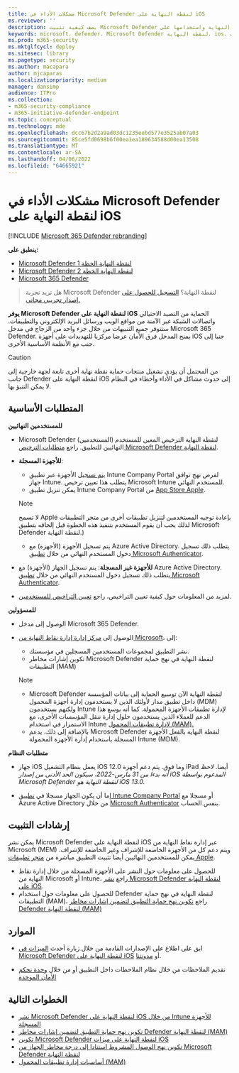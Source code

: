 ```yaml
---
title: مشكلات الأداء في Microsoft Defender لنقطة النهاية على iOS
ms.reviewer: ''
description: يصف كيفية تثبيت Microsoft Defender لنقطة النهاية واستخدامها على iOS
keywords: microsoft، defender، Microsoft Defender لنقطة النهاية، ios، نظرة عامة، تثبيت، توزيع، إلغاء تثبيت، intune
ms.prod: m365-security
ms.mktglfcycl: deploy
ms.sitesec: library
ms.pagetype: security
ms.author: macapara
author: mjcaparas
ms.localizationpriority: medium
manager: dansimp
audience: ITPro
ms.collection:
- m365-security-compliance
- m365-initiative-defender-endpoint
ms.topic: conceptual
ms.technology: mde
ms.openlocfilehash: dcc67b2d2a9ad03dc1235eebd577e3525ab07a03
ms.sourcegitcommit: 85ce5fd0698b6f00ea1ea189634588d00ea13508
ms.translationtype: MT
ms.contentlocale: ar-SA
ms.lasthandoff: 04/06/2022
ms.locfileid: "64665921"
---
```

# <a name="microsoft-defender-for-endpoint-on-ios"></a>مشكلات الأداء في Microsoft Defender لنقطة النهاية على iOS

[!INCLUDE [Microsoft 365 Defender rebranding](../../includes/microsoft-defender.md)]

**ينطبق على:**
- [Microsoft Defender لنقطة النهاية الخطة 1](https://go.microsoft.com/fwlink/p/?linkid=2154037)
- [Microsoft Defender لنقطة النهاية الخطة 2](https://go.microsoft.com/fwlink/p/?linkid=2154037)
- [Microsoft 365 Defender](https://go.microsoft.com/fwlink/?linkid=2118804)

> هل تريد تجربة Microsoft Defender لنقطة النهاية؟ [التسجيل للحصول على إصدار تجريبي مجاني.](https://signup.microsoft.com/create-account/signup?products=7f379fee-c4f9-4278-b0a1-e4c8c2fcdf7e&ru=https://aka.ms/MDEp2OpenTrial?ocid=docs-wdatp-exposedapis-abovefoldlink)

**يوفر Microsoft Defender لنقطة النهاية على iOS** الحماية من التصيد الاحتيالي واتصالات الشبكة غير الآمنة من مواقع الويب ورسائل البريد الإلكتروني والتطبيقات. ستتوفر جميع التنبيهات من خلال جزء واحد من الزجاج في مدخل Microsoft 365 Defender. يمنح المدخل فرق الأمان عرضا مركزيا للتهديدات على أجهزة iOS جنبا إلى جنب مع الأنظمة الأساسية الأخرى.

> [!CAUTION]
> من المحتمل أن يؤدي تشغيل منتجات حماية نقطة نهاية أخرى تابعة لجهة خارجية إلى جانب Defender لنقطة النهاية على iOS إلى حدوث مشاكل في الأداء وأخطاء في النظام لا يمكن التنبؤ بها.

## <a name="pre-requisites"></a>المتطلبات الأساسية

**للمستخدمين النهائيين**

- Microsoft Defender لنقطة النهاية الترخيص المعين للمستخدم (المستخدمين) النهائيين للتطبيق. راجع [متطلبات الترخيص Microsoft Defender لنقطة النهاية](/microsoft-365/security/defender-endpoint/minimum-requirements#licensing-requirements).

- **للأجهزة المسجلة**:
    - [يتم تسجيل](/mem/intune/user-help/enroll-your-device-in-intune-ios) الأجهزة عبر تطبيق Intune Company Portal لفرض نهج توافق جهاز Intune. يتطلب هذا تعيين ترخيص Microsoft Intune للمستخدم النهائي.
    - يمكن تنزيل تطبيق Intune Company Portal من [App Store Apple](https://apps.apple.com/us/app/intune-company-portal/id719171358).
    
    >[!NOTE]
    >لا تسمح Apple بإعادة توجيه المستخدمين لتنزيل تطبيقات أخرى من متجر التطبيقات لذلك يجب أن يقوم المستخدم بتنفيذ هذه الخطوة قبل إلحاقه بتطبيق Microsoft Defender لنقطة النهاية.)
    
    - يتم تسجيل الأجهزة (الأجهزة) مع Azure Active Directory. يتطلب ذلك تسجيل دخول المستخدم النهائي من خلال [تطبيق Microsoft Authenticator](https://apps.apple.com/app/microsoft-authenticator/id983156458).

- **للأجهزة غير المسجلة**: يتم تسجيل الجهاز (الأجهزة) مع Azure Active Directory. يتطلب ذلك تسجيل دخول المستخدم النهائي من خلال [تطبيق Microsoft Authenticator](https://apps.apple.com/app/microsoft-authenticator/id983156458).

- لمزيد من المعلومات حول كيفية تعيين التراخيص، راجع [تعيين التراخيص للمستخدمين](/azure/active-directory/users-groups-roles/licensing-groups-assign).

**للمسؤولين**

- الوصول إلى مدخل Microsoft 365 Defender.

- الوصول إلى [مركز إدارة إدارة نقاط النهاية من Microsoft](https://go.microsoft.com/fwlink/?linkid=2109431)، إلى:
   - نشر التطبيق لمجموعات المستخدمين المسجلين في مؤسستك.
   - تكوين إشارات مخاطر Microsoft Defender لنقطة النهاية في نهج حماية التطبيقات (MAM)


    > [!NOTE]
    > - Microsoft Defender لنقطة النهاية الآن توسيع الحماية إلى بيانات المؤسسة داخل تطبيق مدار لأولئك الذين لا يستخدمون إدارة أجهزة المحمول (MDM) ولكنهم يستخدمون Intune لإدارة تطبيقات الأجهزة المحمولة. كما أنه يوسع هذا الدعم للعملاء الذين يستخدمون حلول إدارة تنقل المؤسسات الأخرى، مع الاستمرار في استخدام Intune [لإدارة تطبيقات المحمول (MAM).](/mem/intune/apps/mam-faq)
    > - بالإضافة إلى ذلك، يدعم Microsoft Defender لنقطة النهاية بالفعل الأجهزة المسجلة باستخدام إدارة الأجهزة المحمولة Intune (MDM).  

**متطلبات النظام**

- جهاز iOS يعمل بنظام التشغيل iOS 12.0 وما فوق. يتم دعم أجهزة iPad أيضا. *لاحظ أنه بدءا من 31 مارس-2022، سيكون الحد الأدنى من إصدار iOS المدعوم بواسطة Microsoft Defender لنقطة النهاية هو iOS 13.0.*

- إما أن يكون الجهاز مسجلا في [تطبيق Intune Company Portal](https://apps.apple.com/us/app/intune-company-portal/id719171358) أو مسجلا مع Azure Active Directory من خلال [Microsoft Authenticator](https://apps.apple.com/app/microsoft-authenticator/id983156458) بنفس الحساب.

## <a name="installation-instructions"></a>إرشادات التثبيت

يمكن نشر Microsoft Defender لنقطة النهاية على iOS عبر إدارة نقاط النهاية من Microsoft (MEM) ويتم دعم كل من الأجهزة الخاضعة للإشراف وغير الخاضعة للإشراف. يمكن للمستخدمين النهائيين أيضا تثبيت التطبيق مباشرة من [متجر تطبيقات Apple](https://aka.ms/mdatpiosappstore).

- للحصول على معلومات حول النشر على الأجهزة المسجلة من خلال إدارة نقاط النهاية من Microsoft أو Intune، راجع [نشر Microsoft Defender لنقطة النهاية على iOS](ios-install.md).
- للحصول على معلومات حول استخدام Defender لنقطة النهاية في نهج حماية التطبيقات (MAM)، راجع [تكوين نهج حماية التطبيق لتضمين إشارات مخاطر Defender لنقطة النهاية (MAM)](ios-install-unmanaged.md)

## <a name="resources"></a>الموارد

- ابق على اطلاع على الإصدارات القادمة من خلال زيارة أحدث [الميزات في Microsoft Defender لنقطة النهاية على iOS](ios-whatsnew.md) أو [مدونتنا](https://techcommunity.microsoft.com/t5/microsoft-defender-atp/bg-p/MicrosoftDefenderATPBlog/label-name/iOS).

- تقديم الملاحظات من خلال نظام الملاحظات داخل التطبيق أو من خلال [وحدة تحكم الأمان الموحدة](https://security.microsoft.com)

## <a name="next-steps"></a>الخطوات التالية

- [نشر Microsoft Defender لنقطة النهاية على iOS من خلال Intune للأجهزة المسجلة](ios-install.md)
- [تكوين نهج حماية التطبيق لتضمين إشارات مخاطر Defender لنقطة النهاية (MAM)](ios-install-unmanaged.md)
- [تكوين Microsoft Defender لنقطة النهاية على ميزات iOS](ios-configure-features.md)
- [تكوين نهج الوصول المشروط استنادا إلى درجة مخاطر الجهاز من Microsoft Defender لنقطة النهاية](ios-configure-features.md#conditional-access-with-defender-for-endpoint-on-ios)
- [أساسيات إدارة تطبيقات المحمول (MAM)](/mem/intune/apps/app-management#mobile-application-management-mam-basics)

